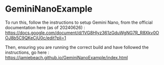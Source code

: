 # GeminiNanoExample

To run this, follow the instructions to setup Gemini Nano, from the official documentation here (as of 20240626) : https://docs.google.com/document/d/1VG8HIyz361zGduWgNG7R_R8Xkv0OOJ8b5C9QKeCjU0c/edit?pli=1

Then, ensuring you are running the correct build and have followed the instructions, go here : https://jamiebeach.github.io/GeminiNanoExample/index.html
